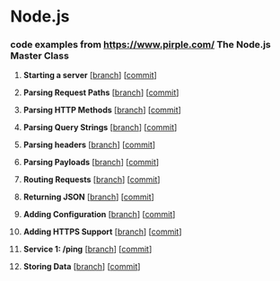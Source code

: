 # Node.js
### code examples from https://www.pirple.com/ The Node.js Master Class


1. **Starting a server** [[branch](https://github.com/maslaw/node-js-pirple-course/tree/step-1-starting-a-server)] [[commit](https://github.com/maslaw/node-js-pirple-course/commit/d2c55b7b4b92acf08df6bb1a1dc68f499145d133)]


2. **Parsing Request Paths** [[branch](https://github.com/maslaw/node-js-pirple-course/tree/step-2-parsing-request-paths)] [[commit](https://github.com/maslaw/node-js-pirple-course/commit/694efc82c4cf82eed698d1b8b2d98161e7a3ad1b)]


3. **Parsing HTTP Methods** [[branch](https://github.com/maslaw/node-js-pirple-course/tree/step-3-parsing-http-methods)] [[commit](https://github.com/maslaw/node-js-pirple-course/commit/7384bb15f1ae7645f2e41117f59a601fe62fd426)]


4. **Parsing Query Strings** [[branch](https://github.com/maslaw/node-js-pirple-course/tree/step-4-parsing-query-strings)] [[commit](https://github.com/maslaw/node-js-pirple-course/commit/1f94e585d83cb357a7eeb2cfde84b408f2e6e0c0)]


5. **Parsing headers** [[branch](https://github.com/maslaw/node-js-pirple-course/tree/step-5-parsing-headers)] [[commit](https://github.com/maslaw/node-js-pirple-course/commit/7af666ccb850610580a9d692dd2acac9b079376a)]


6. **Parsing Payloads** [[branch](https://github.com/maslaw/node-js-pirple-course/tree/step-6-parsing-payloads)] [[commit](https://github.com/maslaw/node-js-pirple-course/commit/793cbeae1932eabc2aff79c52876524ac158c69c)]


7. **Routing Requests** [[branch](https://github.com/maslaw/node-js-pirple-course/tree/step-7-routing-requests)] [[commit](https://github.com/maslaw/node-js-pirple-course/commit/22c088186a71b45b8d4df081fbaa079438bfac0d)]


8. **Returning JSON** [[branch](https://github.com/maslaw/node-js-pirple-course/tree/step-8-returning-json)] [[commit](https://github.com/maslaw/node-js-pirple-course/commit/cca1659f6e2544fc8ba160f39afca80368c1581d)]


9. **Adding Configuration** [[branch](https://github.com/maslaw/node-js-pirple-course/tree/step-9-adding-configuration)] [[commit](https://github.com/maslaw/node-js-pirple-course/commit/f6b9b7b0e3d7972561ea668665d36188e8420d28)]


10. **Adding HTTPS Support** [[branch](https://github.com/maslaw/node-js-pirple-course/tree/step-10-adding-https-support)] [[commit](https://github.com/maslaw/node-js-pirple-course/commit/9594f69bffaea8dcbed2120f02c6e5204a0a5696)]


11. **Service 1: /ping** [[branch](https://github.com/maslaw/node-js-pirple-course/tree/step-11-service_1_ping)] [[commit](https://github.com/maslaw/node-js-pirple-course/commit/a330f7878db16c963e1603ba9fe8d62f84dc8996)]


12. **Storing Data** [[branch](https://github.com/maslaw/node-js-pirple-course/tree/step-12-storing-data)] [[commit](https://github.com/maslaw/node-js-pirple-course/commit/51eda15b6a131883af3b783b10d4b9dc98f0e500)]








